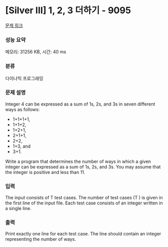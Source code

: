 # [Silver III] 1, 2, 3 더하기 - 9095 

[문제 링크](https://www.acmicpc.net/problem/9095) 

### 성능 요약

메모리: 31256 KB, 시간: 40 ms

### 분류

다이나믹 프로그래밍

### 문제 설명

<p>Integer 4 can be expressed as a sum of 1s, 2s, and 3s in seven different ways as follows:</p>

<ul>
	<li>1+1+1+1,</li>
	<li>1+1+2,</li>
	<li>1+2+1,</li>
	<li>2+1+1,</li>
	<li>2+2,</li>
	<li>1+3, and</li>
	<li>3+1.</li>
</ul>

<p>Write a program that determines the number of ways in which a given integer can be expressed as a sum of 1s, 2s, and 3s. You may assume that the integer is positive and less than 11.</p>

### 입력 

 <p>The input consists of T test cases. The number of test cases (T ) is given in the first line of the input file. Each test case consists of an integer written in a single line.</p>

### 출력 

 <p>Print exactly one line for each test case. The line should contain an integer representing the number of ways.</p>

